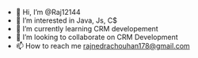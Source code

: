 - 👋 Hi, I’m @Raj12144
- 👀 I’m interested in Java, Js, C$
- 🌱 I’m currently learning CRM developement
- 💞️ I’m looking to collaborate on CRM Development
-  📫 How to reach me rajnedrachouhan178@gmail.com

<!---
Raj12144/Raj12144 is a ✨ special ✨ repository because its `README.md` (this file) appears on your GitHub profile.
You can click the Preview link to take a look at your changes.
--->
